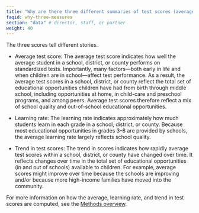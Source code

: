 ```yaml
---
title: "Why are there three different summaries of test scores (average scores, learning rates, and trends in scores) in each place? What can we learn from each of these?"
faqid: why-three-measures
section: "data" # director, staff, or partner
weight: 40
---
```


The three scores tell different stories. 

+ Average test score: The average test score indicates how well the average student in a school, district, or county performs on standardized tests. Importantly, many factors—both early in life and when children are in school—affect test performance. As a result, the average test scores in a school, district, or county reflect the total set of educational opportunities children have had from birth through middle school, including opportunities at home, in child-care and preschool programs, and among peers. Average test scores therefore reflect a mix of school quality and out-of-school educational opportunities. 
 
+ Learning rate: The learning rate indicates approximately how much students learn in each grade in a school, district, or county. Because most educational opportunities in grades 3–8 are provided by schools, the average learning rate largely reflects school quality. 
 
+ Trend in test scores: The trend in scores indicates how rapidly average test scores within a school, district, or county have changed over time. It reflects changes over time in the total set of educational opportunities (in and out of schools) available to children. For example, average scores might improve over time because the schools are improving and/or because more high-income families have moved into the community.

For more information on how the average, learning rate, and trend in test scores are computed, see the <a href="/methods">Methods overview</a>. 



